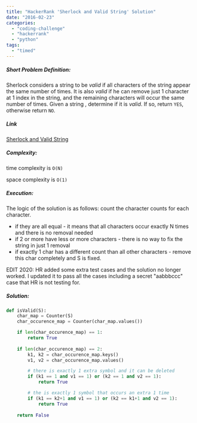 ```yaml
---
title: "HackerRank 'Sherlock and Valid String' Solution"
date: "2016-02-23"
categories: 
  - "coding-challenge"
  - "hackerrank"
  - "python"
tags: 
  - "timed"
---
```


##### Short Problem Definition:

Sherlock considers a string to be _valid_ if all characters of the string appear the same number of times. It is also _valid_ if he can remove just 1 character at 1 index in the string, and the remaining characters will occur the same number of times. Given a string , determine if it is _valid_. If so, return `YES`, otherwise return `NO`.

##### Link

[Sherlock and Valid String](https://www.hackerrank.com/challenges/sherlock-and-valid-string)

##### Complexity:

time complexity is `O(N)`

space complexity is `O(1)`

##### Execution:

The logic of the solution is as follows: count the character counts for each character.

- if they are all equal - it means that all characters occur exactly N times and there is no removal needed
- if 2 or more have less or more characters - there is no way to fix the string in just 1 removal
- if exactly 1 char has a different count than all other characters - remove this char completely and S is fixed.

EDIT 2020: HR added some extra test cases and the solution no longer worked. I updated it to pass all the cases including a secret "aabbbccc" case that HR is not testing for.

##### Solution:

```python
def isValid(S):
    char_map = Counter(S)
    char_occurence_map = Counter(char_map.values())

    if len(char_occurence_map) == 1:
        return True
 
    if len(char_occurence_map) == 2:
        k1, k2 = char_occurence_map.keys()
        v1, v2 = char_occurence_map.values()

        # there is exactly 1 extra symbol and it can be deleted
        if (k1 == 1 and v1 == 1) or (k2 == 1 and v2 == 1):
            return True

        # the is exactly 1 symbol that occurs an extra 1 time
        if (k1 == k2+1 and v1 == 1) or (k2 == k1+1 and v2 == 1):
            return True
 
    return False
```
